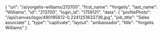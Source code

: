 {
    "url": "\/a\/yorgelis-williams\/213700",
    "first_name": "Yorgelis",
    "last_name": "Williams",
    "id": "213700",
    "login_id": "1759121",
    "data": {
        "profilePhoto": "\/api\/canvas\/logo\/490195612-0.2241251833736.jpg",
        "job_title": "Sales associate"
    },
    "type": "captivate",
    "layout": "ambassador",
    "title": "Yorgelis Williams"
}